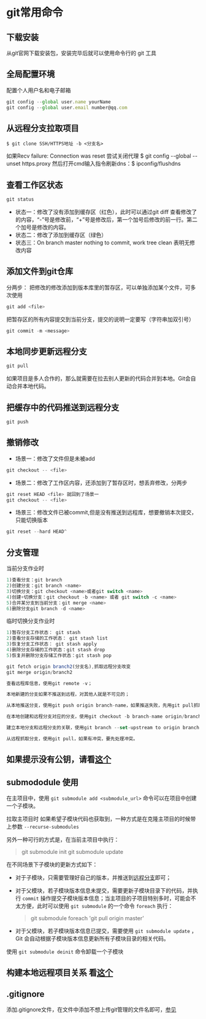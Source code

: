 # git常用命令

## 下载安装

从git官网下载安装包，安装完毕后就可以使用命令行的 git 工具


## 全局配置环境

配置个人用户名和电子邮箱

```js
git config --global user.name yourName
git config --global user.email number@qq.com
```

## 从远程分支拉取项目

```
$ git clone SSH/HTTPS地址 -b <分支名>
```
  如果Recv failure: Connection was reset
  尝试关闭代理 $ git config --global --unset https.proxy
  然后打开cmd输入指令刷新dns：$ ipconfig/flushdns 
## 查看工作区状态

```js
git status
```

- 状态一：修改了没有添加到缓存区（红色），此时可以通过git diff 查看修改了的内容，“-”号是修改前，“+”号是修改后，第一个加号后修改的前一行。第二个加号是修改的内容。
- 状态二：修改了添加到缓存区（绿色）
- 状态三：On branch master nothing to commit, work tree clean 表明无修改内容

## 添加文件到git仓库

分两步：
把修改的修改添加到版本库里的暂存区，可以单独添加某个文件，可多次使用

```js
git add <file>
```

把暂存区的所有内容提交到当前分支，提交的说明一定要写（字符串加双引号）

```js
git commit -m <message>
```

## 本地同步更新远程分支

```js
git pull
```

如果项目是多人合作的，那么就需要在拉去别人更新的代码合并到本地。Git会自动合并本地代码。

## 把缓存中的代码推送到远程分支

```js
git push
```

## 撤销修改

- 场景一：修改了文件但是未被add

```js
git checkout -- <file>
```

- 场景二：修改了工作区内容，还添加到了暂存区时，想丢弃修改，分两步

```js
git reset HEAD <file> 就回到了场景一
git checkout -- <file>
```

- 场景三：修改文件已被commit,但是没有推送到远程库，想要撤销本次提交，只能切换版本

```js
git reset --hard HEAD^
```



## 分支管理

当前分支作业时

```js
1)查看分支：git branch
2)创建分支：git branch <name>
3)切换分支：git checkout <name>或者git switch <name>
4)创建+切换分支：git checkout -b <name> 或者 git switch -c <name>
5)合并某分支到当前分支：git merge <name>
6)删除分支git branch -d <name>
```

临时切换分支作业时

```js
1)暂存分支工作状态： git stash
2)查看分支存储的工作状态： git stash list
3)恢复分支工作状态： git stash apply
4)删除分支存储的工作状态：git stash drop
5)恢复并删除分支存储工作状态：git stash pop
```

```js
git fetch origin branch2(分支名),抓取远程分支改变
git merge origin/branch2

查看远程库信息，使用git remote -v；

本地新建的分支如果不推送到远程，对其他人就是不可见的；

从本地推送分支，使用git push origin branch-name，如果推送失败，先用git pull抓取远程的新提交；

在本地创建和远程分支对应的分支，使用git checkout -b branch-name origin/branch-name，本地和远程分支的名称最好一致；

建立本地分支和远程分支的关联，使用git branch --set-upstream to origin branch-name；

从远程抓取分支，使用git pull，如果有冲突，要先处理冲突。
```

## 如果提示没有公钥，请看[这个](https://blog.csdn.net/weixin_30763455/article/details/99901544)

## submododule 使用

在主项目中，使用 `git submodule add <submodule_url>` 命令可以在项目中创建一个子模块。

拉取主项目时 如果希望子模块代码也获取到，一种方式是在克隆主项目的时候带上参数 `--recurse-submodules`

另外一种可行的方式是，在当前主项目中执行：

> git submodule init
> git submodule update

在不同场景下子模块的更新方式如下：

- 对于子模块，只需要管理好自己的版本，并推送到[远程分支](https://www.zhihu.com/search?q=远程分支&search_source=Entity&hybrid_search_source=Entity&hybrid_search_extra={"sourceType"%3A"article"%2C"sourceId"%3A87053283})即可；

- 对于父模块，若子模块版本信息未提交，需要更新子模块目录下的代码，并执行 `commit` 操作提交子模块版本信息；当主项目的子项目特别多时，可能会不太方便，此时可以使用 `git submodule` 的一个命令 `foreach` 执行：

  > git submodule foreach 'git pull origin master'

- 对于父模块，若子模块版本信息已提交，需要使用 `git submodule update` ，Git 会自动根据子模块版本信息更新所有子模块目录的相关代码。

使用 `git submodule deinit` 命令卸载一个子模块



## 构建本地远程项目关系 看[这个](https://cloud.tencent.com/developer/article/1504684)

## .gitignore

添加.gitignore文件，在文件中添加不想上传git管理的文件名即可，[参见](https://juejin.cn/post/6998911250323390501)